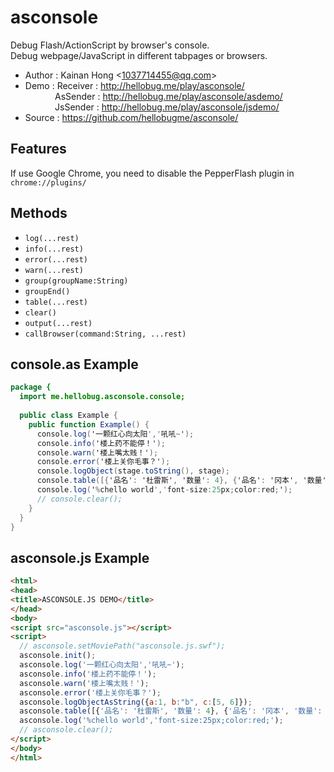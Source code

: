 # asconsole

Debug Flash/ActionScript by browser's console.<br/>
Debug webpage/JavaScript in different tabpages or browsers.

* Author : Kainan Hong <<1037714455@qq.com>>
* Demo   : Receiver : http://hellobug.me/play/asconsole/
           <br/>&nbsp;&nbsp;&nbsp;&nbsp;&nbsp;&nbsp;&nbsp;&nbsp;&nbsp;&nbsp;&nbsp;
           AsSender : http://hellobug.me/play/asconsole/asdemo/
           <br/>&nbsp;&nbsp;&nbsp;&nbsp;&nbsp;&nbsp;&nbsp;&nbsp;&nbsp;&nbsp;&nbsp;
           JsSender : http://hellobug.me/play/asconsole/jsdemo/
* Source : https://github.com/hellobugme/asconsole/

## Features

If use Google Chrome, you need to disable the PepperFlash plugin in `chrome://plugins/`

## Methods

* `log(...rest)`
* `info(...rest)`
* `error(...rest)`
* `warn(...rest)`
* `group(groupName:String)`
* `groupEnd()`
* `table(...rest)`
* `clear()`
* `output(...rest)`
* `callBrowser(command:String, ...rest)`

## console.as Example

```actionscript
package {
  import me.hellobug.asconsole.console;
  
  public class Example {
    public function Example() {
      console.log('一颗红心向太阳','吼吼~');
      console.info('楼上药不能停！');
      console.warn('楼上嘴太贱！');
      console.error('楼上关你毛事？');
      console.logObject(stage.toString(), stage);
      console.table([{'品名': '杜雷斯', '数量': 4}, {'品名': '冈本', '数量': 3}]);
      console.log('%chello world','font-size:25px;color:red;');
      // console.clear();
    }
  }
}
```

## asconsole.js Example

```html
<html>
<head>
<title>ASCONSOLE.JS DEMO</title>
</head>
<body>
<script src="asconsole.js"></script>
<script>
  // asconsole.setMoviePath("asconsole.js.swf");
  asconsole.init();
  asconsole.log('一颗红心向太阳','吼吼~');
  asconsole.info('楼上药不能停！');
  asconsole.warn('楼上嘴太贱！');
  asconsole.error('楼上关你毛事？');
  asconsole.logObjectAsString({a:1, b:"b", c:[5, 6]});
  asconsole.table([{'品名': '杜雷斯', '数量': 4}, {'品名': '冈本', '数量': 3}]);
  asconsole.log('%chello world','font-size:25px;color:red;');
  // asconsole.clear();
</script>
</body>
</html>
```
